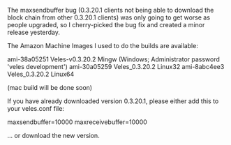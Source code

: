 The maxsendbuffer bug (0.3.20.1 clients not being able to download the block chain from other 0.3.20.1 clients) was only going to get
worse as people upgraded, so I cherry-picked the bug fix and created a minor release yesterday.

The Amazon Machine Images I used to do the builds are available:

  ami-38a05251   Veles-v0.3.20.2 Mingw    (Windows; Administrator password 'veles development')
  ami-30a05259   Veles_0.3.20.2 Linux32
  ami-8abc4ee3   Veles_0.3.20.2 Linux64

(mac build will be done soon)

If you have already downloaded version 0.3.20.1, please either add this to your veles.conf file:

  maxsendbuffer=10000
  maxreceivebuffer=10000

... or download the new version.
